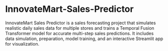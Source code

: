# InnovateMart-Sales-Predictor
InnovateMart Sales Predictor is a sales forecasting project that simulates realistic daily sales data for multiple stores and trains a Temporal Fusion Transformer model for accurate multi-step sales predictions. It includes data simulation, preparation, model training, and an interactive Streamlit app for visualization.
